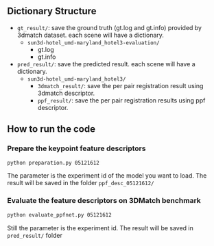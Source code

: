 ## Dictionary Structure
- `gt_result/`: save the ground truth (gt.log and gt.info) provided by 3dmatch dataset. each scene will have a dictionary.
  - `sun3d-hotel_umd-maryland_hotel3-evaluation/`
    - gt.log
    - gt.info
- `pred_result/`: save the predicted result. each scene will have a dictionary.
  - `sun3d-hotel_umd-maryland_hotel3/`
    - `3dmatch_result/`: save the per pair registration result using 3dmatch descriptor.
    - `ppf_result/`: save the per pair registration results using ppf descriptor.

## How to run the code

### Prepare the keypoint feature descriptors

```bash
python preparation.py 05121612 
```

The parameter is the experiment id of the model you want to load. The result will be saved in the folder `ppf_desc_05121612/`

### Evaluate the feature descriptors on 3DMatch benchmark

```bash
python evaluate_ppfnet.py 05121612
```

Still the parameter is the experiment id. The result will be saved in `pred_result/` folder